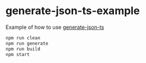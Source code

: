 # generate-json-ts-example

Example of how to use  [generate-json-ts](https://github.com/flock-community/generate-json-ts)

````sh
npm run clean
npm run generate
npm run build
npm start
````